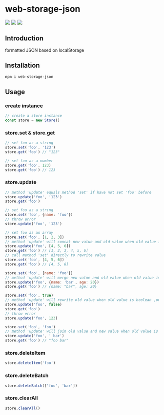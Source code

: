 # web-storage-json
![](https://img.shields.io/npm/dm/web-storage-json.svg?style=flat?branch=master) ![](https://img.shields.io/npm/v/web-storage-json.svg?style=flat) ![](https://img.shields.io/npm/l/web-storage-json.svg?style=flat?branch=master)
## Introduction
  formatted JSON based on localStorage

## Installation
```javascript
npm i web-storage-json
```

## Usage
### create instance
``` javascript
// create a store instance
const store = new Store()
```
### store.set & store.get
``` javascript
// set foo as a string
store.set('foo', '123')
store.get('foo') // "123"

// set foo as a number
store.get('foo', 123)
store.get('foo') // 123
```
### store.update
``` javascript
// method 'update' equals method 'set' if have not set 'foo' before
store.update('foo', '123')
store.get('foo')

// set foo as a string
store.set('foo', {name: 'foo'})
// throw error
store.update('foo', '123')

// set foo as an array
store.set('foo', [1, 2, 3])
// method 'update' will concat new value and old value when old value is array
store.update('foo', [4, 5, 6])
store.get('foo') // [1, 2, 3, 4, 5, 6]
// call method 'set' directly to rewrite value
store.set('foo', [4, 5, 6])
store.get('foo') // [4, 5, 6]

store.set('foo', {name: 'foo'})
// method 'update' will merge new value and old value when old value is object and new value will overwrite duplicated key in old value
store.update('foo', {name: 'bar', age: 20})
store.get('foo') // {name: "bar", age: 20}

store.set('foo', true)
// method 'update' will rewrite old value when old value is boolean ,only if new value is also boolean, other wise it will throw type mismatch error
store.update('foo', false)
store.get('foo')
// throw error
store.update('foo', 123)

store.set('foo', 'foo')
// method 'update' will join old value and new value when old value is string
store.update('foo', ' bar')
store.get('foo') // "foo bar"

```

### store.deleteItem
```javascript
store.deleteItem('foo')
```
### store.deleteBatch
```javascript
store.deleteBatch(['foo', 'bar'])
```
### store.clearAll
```javascript
store.clearAll()
```